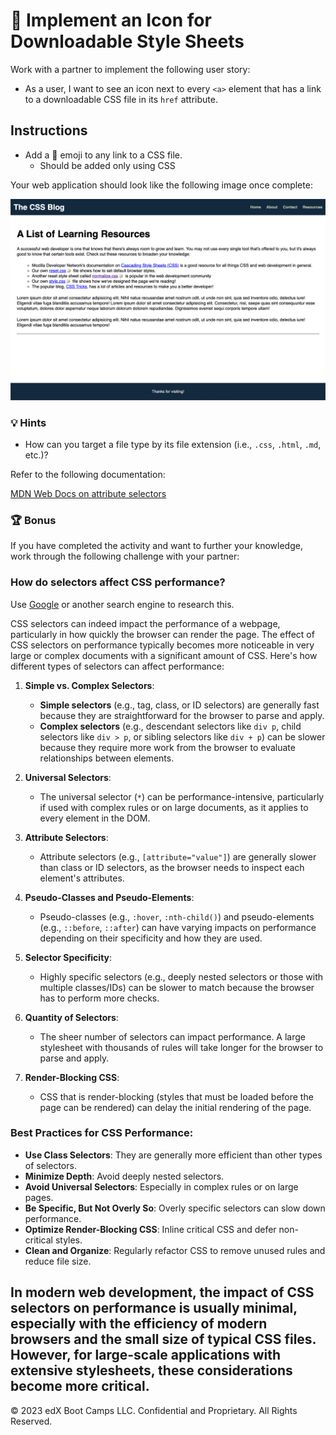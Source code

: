 # 📖 Implement an Icon for Downloadable Style Sheets

Work with a partner to implement the following user story:

* As a user, I want to see an icon next to every `<a>` element that has a link to a downloadable CSS file in its `href` attribute.

## Instructions

* Add a 📝 emoji to any link to a CSS file.
  * Should be added only using CSS


Your web application should look like the following image once complete:

![The updated page shows an emoji next to each link that takes you to a CSS file.](./images/01-selector-complete.png)

### 💡 Hints

* How can you target a file type by its file extension (i.e., `.css`, `.html`, `.md`, etc.)?

Refer to the following documentation: 

[MDN Web Docs on attribute selectors](https://developer.mozilla.org/en-US/docs/Web/CSS/Attribute_selectors)

### 🏆 Bonus

If you have completed the activity and want to further your knowledge, work through the following challenge with your partner:

### How do selectors affect CSS performance? ###

Use [Google](https://www.google.com) or another search engine to research this.

CSS selectors can indeed impact the performance of a webpage, particularly in how quickly the browser can render the page. The effect of CSS selectors on performance typically becomes more noticeable in very large or complex documents with a significant amount of CSS. Here's how different types of selectors can affect performance:

1. **Simple vs. Complex Selectors**: 
   - **Simple selectors** (e.g., tag, class, or ID selectors) are generally fast because they are straightforward for the browser to parse and apply.
   - **Complex selectors** (e.g., descendant selectors like `div p`, child selectors like `div > p`, or sibling selectors like `div + p`) can be slower because they require more work from the browser to evaluate relationships between elements.

2. **Universal Selectors**:
   - The universal selector (`*`) can be performance-intensive, particularly if used with complex rules or on large documents, as it applies to every element in the DOM.

3. **Attribute Selectors**:
   - Attribute selectors (e.g., `[attribute="value"]`) are generally slower than class or ID selectors, as the browser needs to inspect each element's attributes.

4. **Pseudo-Classes and Pseudo-Elements**:
   - Pseudo-classes (e.g., `:hover`, `:nth-child()`) and pseudo-elements (e.g., `::before`, `::after`) can have varying impacts on performance depending on their specificity and how they are used.

5. **Selector Specificity**:
   - Highly specific selectors (e.g., deeply nested selectors or those with multiple classes/IDs) can be slower to match because the browser has to perform more checks.

6. **Quantity of Selectors**:
   - The sheer number of selectors can impact performance. A large stylesheet with thousands of rules will take longer for the browser to parse and apply.

7. **Render-Blocking CSS**:
   - CSS that is render-blocking (styles that must be loaded before the page can be rendered) can delay the initial rendering of the page.

### Best Practices for CSS Performance:

- **Use Class Selectors**: They are generally more efficient than other types of selectors.
- **Minimize Depth**: Avoid deeply nested selectors.
- **Avoid Universal Selectors**: Especially in complex rules or on large pages.
- **Be Specific, But Not Overly So**: Overly specific selectors can slow down performance.
- **Optimize Render-Blocking CSS**: Inline critical CSS and defer non-critical styles.
- **Clean and Organize**: Regularly refactor CSS to remove unused rules and reduce file size.

In modern web development, the impact of CSS selectors on performance is usually minimal, especially with the efficiency of modern browsers and the small size of typical CSS files. However, for large-scale applications with extensive stylesheets, these considerations become more critical.
---
© 2023 edX Boot Camps LLC. Confidential and Proprietary. All Rights Reserved.